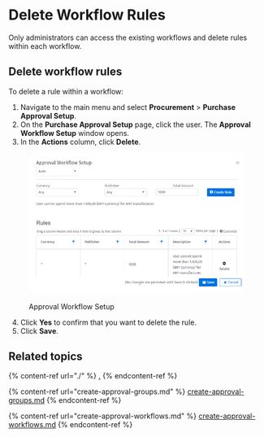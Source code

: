 # Delete Workflow Rules

Only administrators can access the existing workflows and delete rules within each workflow.

## Delete workflow rules

To delete a rule within a workflow:

1. Navigate to the main menu and select **Procurement**  > **Purchase Approval Setup**.&#x20;
2. On the **Purchase Approval Setup** page, click the user. The **Approval Workflow Setup** window opens.
3. In the **Actions** column, click **Delete**.

<figure><img src="../../../.gitbook/assets/image (864).png" alt="" width="563"><figcaption><p>Approval Workflow Setup</p></figcaption></figure>

4. Click **Yes** to confirm that you want to delete the rule.
5. Click **Save**.

## Related  topics

{% content-ref url="./" %}
[.](./)
{% endcontent-ref %}

{% content-ref url="create-approval-groups.md" %}
[create-approval-groups.md](create-approval-groups.md)
{% endcontent-ref %}

{% content-ref url="create-approval-workflows.md" %}
[create-approval-workflows.md](create-approval-workflows.md)
{% endcontent-ref %}
